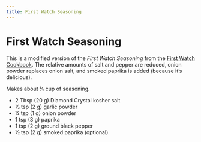 ```yaml
---
title: First Watch Seasoning
---
```


# First Watch Seasoning

This is a modified version of the *First Watch Seasoning* from the
<a href=https://www.goodreads.com/en/book/show/45783353-first-watch-cookbook rel=external target=_blank>First Watch Cookbook</a>.
The relative amounts of salt and pepper are reduced, onion powder replaces onion salt, and
smoked paprika is added (because it’s delicious).

Makes about 1⁄4 cup of seasoning.

* 2 Tbsp (20 g) Diamond Crystal kosher salt
* 1⁄2 tsp (2 g) garlic powder
* 1⁄4 tsp (1 g) onion powder
* 1 tsp (3 g) paprika
* 1 tsp (2 g) ground black pepper
* 1⁄2 tsp (2 g) smoked paprika (optional)
